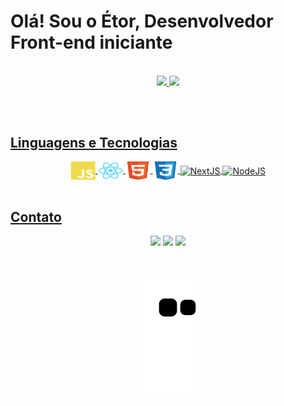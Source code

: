 <h1>Olá! Sou o Étor, Desenvolvedor Front-end iniciante</h1>
<div align="center">
  <br>
  <a href="https://github.com/EtorLucca">
  <img height="180em" src="https://github-readme-stats.vercel.app/api?username=EtorLucca&show_icons=true&theme=dracula&include_all_commits=true&count_private=true"/>
  <img height="180em" src="https://github-readme-stats.vercel.app/api/top-langs/?username=EtorLucca&layout=compact&langs_count=7&theme=dracula"/>
</div>
<h2></h2>
<br>
<h2>Linguagens e Tecnologias</h2>
<div align="center">
  <img align="center" alt="Javascript" height="30" width="40" src="https://raw.githubusercontent.com/devicons/devicon/master/icons/javascript/javascript-plain.svg">
  <img align="center" alt="React" height="30" width="40" src="https://raw.githubusercontent.com/devicons/devicon/master/icons/react/react-original.svg">
  <img align="center" alt="HTML5" height="30" width="40" src="https://raw.githubusercontent.com/devicons/devicon/master/icons/html5/html5-original.svg">
  <img align="center" alt="CSS3" height="30" width="40" src="https://raw.githubusercontent.com/devicons/devicon/master/icons/css3/css3-original.svg">
  <img align="center" alt="NextJS" height="30" width="40" src="https://cdn.jsdelivr.net/gh/devicons/devicon/icons/nextjs/nextjs-original.svg">
  <img align="center" alt="NodeJS" height="80" width="60" src="https://cdn.jsdelivr.net/gh/devicons/devicon/icons/nodejs/nodejs-original-wordmark.svg">
</div>
  
<br>
<h2>Contato</h2>
<div align="center"> 
  <a href="https://instagram.com/etorlucca" target="_blank"><img src="https://img.shields.io/badge/-Instagram-%23E4405F?style=for-the-badge&logo=instagram&logoColor=white" target="_blank"></a> 
  <a href = "mailto:etor.lucca78@gmail.com"><img src="https://img.shields.io/badge/Gmail-D14836?style=for-the-badge&logo=gmail&logoColor=white" target="_blank"></a>
  <a href="https://www.linkedin.com/in/etorlucca" target="_blank"><img src="https://img.shields.io/badge/-LinkedIn-%230077B5?style=for-the-badge&logo=linkedin&logoColor=white" target="_blank"></a> 
<br><br><br>
  
  ![Snake animation](https://github.com/EtorLucca/EtorLucca/blob/output/github-contribution-grid-snake.svg)
  
</div>
